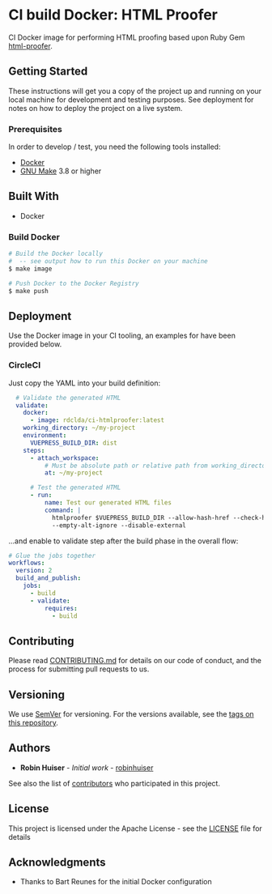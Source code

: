 # CI build Docker: HTML Proofer

CI Docker image for performing HTML proofing based upon Ruby Gem [html-proofer](https://github.com/gjtorikian/html-proofer).

## Getting Started

These instructions will get you a copy of the project up and running on your local machine for development and testing purposes. See deployment for notes on how to deploy the project on a live system.

### Prerequisites

In order to develop / test, you need the following tools installed:

* [Docker](https://docs.docker.com/docker-for-mac/install/)
* [GNU Make](http://osxdaily.com/2014/02/12/install-command-line-tools-mac-os-x/) 3.8 or higher

## Built With

* Docker

### Build Docker

~~~bash
# Build the Docker locally
#  -- see output how to run this Docker on your machine
$ make image

# Push Docker to the Docker Registry
$ make push
~~~

## Deployment

Use the Docker image in your CI tooling, an examples for have been provided below.

### CircleCI

Just copy the YAML into your build definition:

~~~yaml
  # Validate the generated HTML
  validate:
    docker:
      - image: rdclda/ci-htmlproofer:latest
    working_directory: ~/my-project
    environment:
      VUEPRESS_BUILD_DIR: dist
    steps:
      - attach_workspace:
          # Must be absolute path or relative path from working_directory
          at: ~/my-project

      # Test the generated HTML
      - run:
          name: Test our generated HTML files
          command: |
            htmlproofer $VUEPRESS_BUILD_DIR --allow-hash-href --check-html \
            --empty-alt-ignore --disable-external
~~~

...and enable to validate step after the build phase in the overall flow:

~~~yaml
# Glue the jobs together
workflows:
  version: 2
  build_and_publish:
    jobs:
      - build
      - validate:
          requires:
            - build
~~~

## Contributing

Please read [CONTRIBUTING.md](CONTRIBUTING.md) for details on our code of conduct, and the process for submitting pull requests to us.

## Versioning

We use [SemVer](http://semver.org/) for versioning. For the versions available, see the [tags on this repository](https://github.com/rdc-lda/fintech-blogs/tags).

## Authors

* **Robin Huiser** - *Initial work* - [robinhuiser](https://github.com/robinhuiser)

See also the list of [contributors](CONTRIBUTORS.md) who participated in this project.

## License

This project is licensed under the Apache License - see the [LICENSE](LICENSE) file for details

## Acknowledgments

* Thanks to Bart Reunes for the initial Docker configuration
